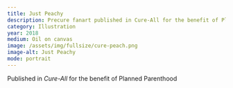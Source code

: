 ```yaml
---
title: Just Peachy
description: Precure fanart published in Cure-All for the benefit of Planned Parenthood, 2018
category: Illustration
year: 2018
medium: Oil on canvas
image: /assets/img/fullsize/cure-peach.png
image-alt: Just Peachy
mode: portrait
---
```


Published in *Cure-All* for the benefit of Planned Parenthood